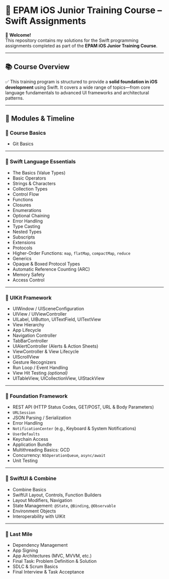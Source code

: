 # 🚀 EPAM iOS Junior Training Course – Swift Assignments

📁 **Welcome!**  
This repository contains my solutions for the Swift programming assignments completed as part of the **EPAM iOS Junior Training Course**.

---

## 📚 Course Overview

✅ This training program is structured to provide a **solid foundation in iOS development** using Swift. It covers a wide range of topics—from core language fundamentals to advanced UI frameworks and architectural patterns.

---

## 🧩 Modules & Timeline

### 🔧 Course Basics
- Git Basics

---

### 🧠 Swift Language Essentials
- The Basics (Value Types)
- Basic Operators
- Strings & Characters
- Collection Types
- Control Flow
- Functions
- Closures
- Enumerations
- Optional Chaining
- Error Handling
- Type Casting
- Nested Types
- Subscripts
- Extensions
- Protocols
- Higher-Order Functions: `map`, `flatMap`, `compactMap`, `reduce`
- Generics
- Opaque & Boxed Protocol Types
- Automatic Reference Counting (ARC)
- Memory Safety
- Access Control

---

### 📱 UIKit Framework
- UIWindow / UISceneConfiguration
- UIView / UIViewController
- UILabel, UIButton, UITextField, UITextView
- View Hierarchy
- App Lifecycle
- Navigation Controller
- TabBarController
- UIAlertController (Alerts & Action Sheets)
- ViewController & View Lifecycle
- UIScrollView
- Gesture Recognizers
- Run Loop / Event Handling
- View Hit Testing *(optional)*
- UITableView, UICollectionView, UIStackView

---

### 🧱 Foundation Framework
- REST API (HTTP Status Codes, GET/POST, URL & Body Parameters)
- `URLSession`
- JSON Parsing / Serialization
- Error Handling
- `NotificationCenter` (e.g., Keyboard & System Notifications)
- `UserDefaults`
- Keychain Access
- Application Bundle
- Multithreading Basics: GCD
- Concurrency: `NSOperationQueue`, `async/await`
- Unit Testing

---

### 🌿 SwiftUI & Combine
- Combine Basics
- SwiftUI Layout, Controls, Function Builders
- Layout Modifiers, Navigation
- State Management: `@State`, `@Binding`, `@Observable`
- Environment Objects
- Interoperability with UIKit

---

### 🏁 Last Mile
- Dependency Management
- App Signing
- App Architectures (MVC, MVVM, etc.)
- Final Task: Problem Definition & Solution
- SDLC & Scrum Basics
- Final Interview & Task Acceptance
